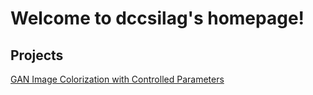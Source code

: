 # Welcome to dccsilag's homepage!

## Projects

[GAN Image Colorization with Controlled Parameters](projects/GAN-Image-Colorization-with-Controlled-Parameters/index.html)
